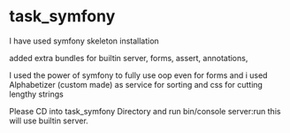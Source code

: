 # task_symfony

I have used symfony skeleton installation 

added extra bundles for builtin server, forms, assert,
annotations,   

I used the power of symfony to fully use oop even for forms
and i used Alphabetizer (custom made) as service for sorting
and css for cutting lengthy strings


Please CD into task_symfony Directory and run bin/console server:run this will use builtin server.

  
